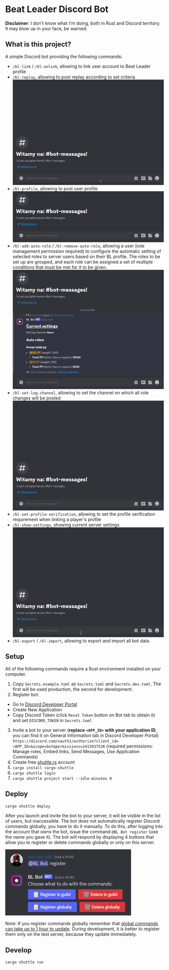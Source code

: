 # Beat Leader Discord Bot

**Disclaimer**: I don't know what I'm doing, both in Rust and Discord territory. It may blow up in your face, be warned.

## What is this project?

A simple Discord bot providing the following commands:

- ``/bl-link`` / ``/bl-unlink``, allowing to link user account to Beat Leader profile  
- ``/bl-replay``, allowing to post replay according to set criteria ![](assets/bl-replay.gif)
- ``/bl-profile``, allowing to post user profile ![](assets/bl-profile.gif)
- ``/bl-add-auto-role`` / ``/bl-remove-auto-role``, allowing a user (role management permission required) to configure the automatic setting of selected roles to server users based on their BL profile. The roles to be set up are grouped, and each role can be assigned a set of multiple conditions that must be met for it to be given. ![](assets/bl-role.gif)
- ``/bl-set-log-channel``, allowing to set the channel on which all role changes will be posted ![](assets/bl-log.gif)
- ``/bl-set-profile-verification``, allowing to set the profile verification requirement when linking a player's profile
- ``/bl-show-settings``, showing current server settings ![](assets/bl-show.gif)
- ``/bl-export`` / ``/bl-import``, allowing to export and import all bot data

## Setup

All of the following commands require a Rust environment installed on your computer.

1. Copy ``Secrets.example.toml`` as ``Secrets.toml`` and ``Secrets.dev.toml``. The first will be used production, the second for development.
2. Register bot:
- Go to [Discord Developer Portal](https://discord.com/developers/applications)
- Create New Application
- Copy Discord Token (click ``Reset Token`` button on Bot tab to obtain it) and set ``DISCORD_TOKEN`` in ``Secrets.toml``
3. Invite a bot to your server (**replace ``<APP_ID>`` with your application ID**, you can find it on General Information tab in Discord Developer Portal)
``https://discord.com/oauth2/authorize?client_id=<APP_ID>&scope=bot&permissions=2415937536``
   (required permissions: Manage roles, Embed links, Send Messages, Use Application Commands)
4. Create free [shuttle.rs](https://www.shuttle.rs/) account
5. ``cargo install cargo-shuttle``
6. ``cargo shuttle login``
7. ``cargo shuttle project start --idle-minutes 0``

## Deploy

```bash
cargo shuttle deploy
```

After you launch and invite the bot to your server, it will be visible in the list of users, but inaccessible. The bot does not automatically register Discord commands globally, you have to do it manually. To do this, after logging into the account that owns the bot, issue the command ``@BL Bot register`` (use the name you gave it). The bot will respond by displaying 4 buttons that allow you to register or delete commands globally or only on this server.

![](assets/register.png)

Note: If you register commands globally remember that [global commands can take up to 1 hour to update](https://discordnet.dev/guides/int_basics/application-commands/slash-commands/creating-slash-commands.html#:~:text=Note%3A%20Global%20commands%20will%20take,yet%20please%20follow%20this%20guide.). During development, it is better to register them only on the test server, because they update immediately.

## Develop
```bash
cargo shuttle run
```